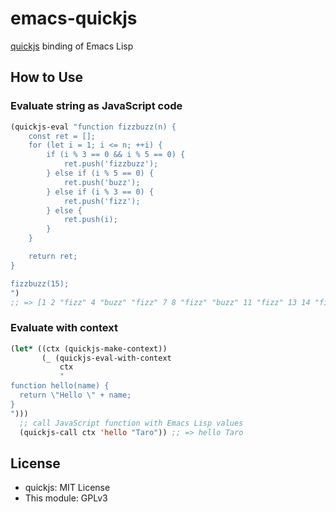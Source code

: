 # emacs-quickjs

[quickjs](https://bellard.org/quickjs/) binding of Emacs Lisp

## How to Use

### Evaluate string as JavaScript code

```lisp
(quickjs-eval "function fizzbuzz(n) {
    const ret = [];
    for (let i = 1; i <= n; ++i) {
        if (i % 3 == 0 && i % 5 == 0) {
            ret.push('fizzbuzz');
        } else if (i % 5 == 0) {
            ret.push('buzz');
        } else if (i % 3 == 0) {
            ret.push('fizz');
        } else {
            ret.push(i);
        }
    }

    return ret;
}

fizzbuzz(15);
")
;; => [1 2 "fizz" 4 "buzz" "fizz" 7 8 "fizz" "buzz" 11 "fizz" 13 14 "fizzbuzz"]
```

### Evaluate with context

```lisp
(let* ((ctx (quickjs-make-context))
       (_ (quickjs-eval-with-context
           ctx
           "
function hello(name) {
  return \"Hello \" + name;
}
")))
  ;; call JavaScript function with Emacs Lisp values
  (quickjs-call ctx 'hello "Taro")) ;; => hello Taro
```

## License

- quickjs: MIT License
- This module: GPLv3
